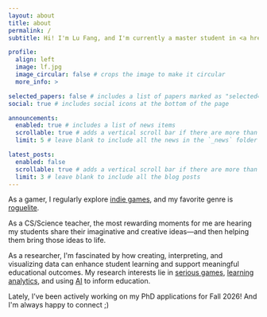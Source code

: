 ```yaml
---
layout: about
title: about
permalink: /
subtitle: Hi! I'm Lu Fang, and I'm currently a master student in <a href='https://en.wikipedia.org/wiki/Learning_analytics'>Learning Anaytics</a> at <a href='https://www.tc.columbia.edu/'>Teachers College, Columbia University</a>.

profile:
  align: left
  image: lf.jpg
  image_circular: false # crops the image to make it circular
  more_info: >

selected_papers: false # includes a list of papers marked as "selected={true}"
social: true # includes social icons at the bottom of the page

announcements:
  enabled: true # includes a list of news items
  scrollable: true # adds a vertical scroll bar if there are more than 3 news items
  limit: 5 # leave blank to include all the news in the `_news` folder

latest_posts:
  enabled: false
  scrollable: true # adds a vertical scroll bar if there are more than 3 new posts items
  limit: 3 # leave blank to include all the blog posts
---
```


As a gamer, I regularly explore <a href="https://en.wikipedia.org/wiki/Indie_game">indie games</a>, and my favorite genre is <a href="https://screenrant.com/roguelike-roguelite-difference-permadeath-hades-rogue-slay-spire/">roguelite</a>.

As a CS/Science teacher, the most rewarding moments for me are hearing my students share their imaginative and creative ideas—and then helping them bring those ideas to life.

As a researcher, I'm fascinated by how creating, interpreting, and visualizing data can enhance student learning and support meaningful educational outcomes. My research interests lie in <a href="https://en.wikipedia.org/wiki/Serious_game">serious games</a>, <a href="https://en.wikipedia.org/wiki/Learning_analytics">learning analytics</a>, and using <a href="https://en.wikipedia.org/wiki/Artificial_intelligence">AI</a> to inform education. 

Lately, I’ve been actively working on my PhD applications for Fall 2026! And I'm always happy to connect ;)


